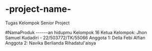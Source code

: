 # -project-name-
Tugas Kelompok Senior Project

#NamaProduk
------an hidupmu
Kelompok 16
Ketua Kelompok: Jhon Samuel Kudadiri - 22/503772/TK/55066
Anggota 1: Della Febi Alfian
Anggota 2: Navika Berlianda Rihadatul'aisya  
